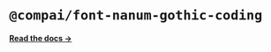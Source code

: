 # `@compai/font-nanum-gothic-coding`

[**Read the docs &rarr;**](https://components.ai/docs/typefaces/nanum-gothic-coding)
